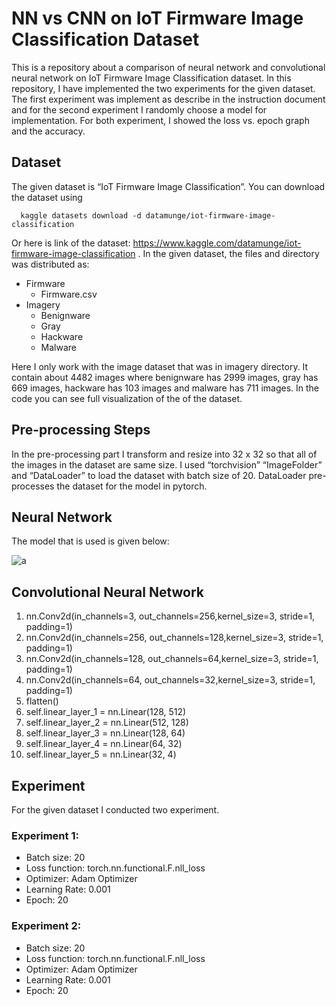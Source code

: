 # NN vs CNN on IoT Firmware Image Classification Dataset

This is a repository about a comparison of neural network and convolutional neural network on IoT Firmware Image Classification dataset. In this repository, I have implemented the two experiments for the given dataset. The first experiment was implement as describe in the instruction document and for the second experiment I randomly choose a model for implementation. For both experiment, I showed the loss vs. epoch graph and the accuracy.


## Dataset

The given dataset is “IoT Firmware Image Classification”. You can download the dataset using

```http
  kaggle datasets download -d datamunge/iot-firmware-image-classification
```

Or here is link of the dataset: https://www.kaggle.com/datamunge/iot-firmware-image-classification . In the given dataset, the files and directory was distributed as:

- Firmware
    - Firmware.csv
- Imagery
    - Benignware
    - Gray
    - Hackware
    - Malware

Here I only work with the image dataset that was in imagery directory. It contain about 4482 images where benignware has 2999 images, gray has 669 images, hackware has 103 images and malware has 711 images. In the code you can see full visualization of the of the dataset.


## Pre-processing Steps
In the pre-processing part I transform and resize into 32 x 32 so that all of the images in 
the dataset are same size. I used “torchvision” “ImageFolder” and “DataLoader” to load 
the dataset with batch size of 20. DataLoader pre-processes the dataset for the model in 
pytorch.


## Neural Network

The model that is used is given below:

![a](https://user-images.githubusercontent.com/43477718/153032968-9f682966-edb3-4014-b447-228c0c0a9022.png)

## Convolutional Neural Network

1. nn.Conv2d(in_channels=3, out_channels=256,kernel_size=3, stride=1, padding=1)
2. nn.Conv2d(in_channels=256, out_channels=128,kernel_size=3, stride=1, padding=1)
3. nn.Conv2d(in_channels=128, out_channels=64,kernel_size=3, stride=1, padding=1)
4. nn.Conv2d(in_channels=64, out_channels=32,kernel_size=3, stride=1, padding=1)
5. flatten()
6. self.linear_layer_1 = nn.Linear(128, 512)
7. self.linear_layer_2 = nn.Linear(512, 128) 
8. self.linear_layer_3 = nn.Linear(128, 64) 
9. self.linear_layer_4 = nn.Linear(64, 32)
10. self.linear_layer_5 = nn.Linear(32, 4)


## Experiment
For the given dataset I conducted two experiment.

### Experiment 1:
- Batch size: 20
- Loss function: torch.nn.functional.F.nll_loss
- Optimizer: Adam Optimizer
- Learning Rate: 0.001
- Epoch: 20

### Experiment 2:
- Batch size: 20
- Loss function: torch.nn.functional.F.nll_loss
- Optimizer: Adam Optimizer
- Learning Rate: 0.001
- Epoch: 20
